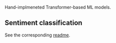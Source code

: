 Hand-implmeneted Transformer-based ML models.

## Sentiment classification

See the corresponding [readme](./sentiment_classification/README.md).
